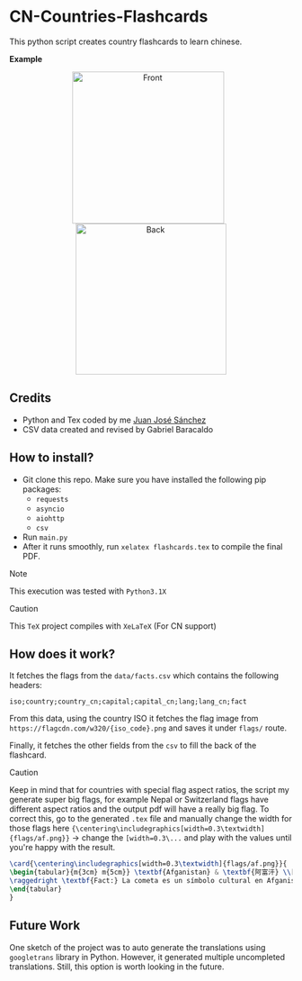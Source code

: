 # CN-Countries-Flashcards
This python script creates country flashcards to learn chinese.

**Example**

<p align="center">
  <img width="270" alt="Front" src="https://github.com/user-attachments/assets/00c51bd9-f440-414b-af46-39be823138ed" style="margin-right: 10px;" />
  <img width="268" alt="Back" src="https://github.com/user-attachments/assets/4bb7d42a-9986-470d-843b-8de12599ea12" />
</p>



## Credits

- Python and Tex coded by me [Juan José Sánchez](https://github.com/jj-sm)
- CSV data created and revised by Gabriel Baracaldo

## How to install?

- Git clone this repo. Make sure you have installed the following pip packages:
  - `requests`
  - `asyncio`
  - `aiohttp`
  - `csv`
- Run `main.py`
- After it runs smoothly, run `xelatex flashcards.tex` to compile the final PDF.
 

>[!NOTE]
>This execution was tested with `Python3.1X`

>[!CAUTION]
>This `TeX` project compiles with `XeLaTeX` (For CN support)

## How does it work?
It fetches the flags from the `data/facts.csv` which contains the following headers:

```csv
iso;country;country_cn;capital;capital_cn;lang;lang_cn;fact
```

From this data, using the country ISO it fetches the flag image from `https://flagcdn.com/w320/{iso_code}.png` and saves it under `flags/` route.

Finally, it fetches the other fields from the `csv` to fill the back of the flashcard.

>[!CAUTION]
>Keep in mind that for countries with special flag aspect ratios, the script my generate super big flags, for example Nepal or Switzerland flags have different aspect ratios
>and the output pdf will have a really big flag. To correct this, go to the generated `.tex` file and manually change the width for those flags here `{\centering\includegraphics[width=0.3\textwidth]{flags/af.png}}` $\to$ change the `[width=0.3\...` and play with the values until you're happy with the result.
> ```tex
>\card{\centering\includegraphics[width=0.3\textwidth]{flags/af.png}}{
>\begin{tabular}{m{3cm} m{5cm}} \textbf{Afganistan} & \textbf{阿富汗} \\[0.5em] \multicolumn{1}{m{3cm}}{\raggedright Kabul\\喀布尔\\Pashto / Dari\\普什图语 / 达里语} &
>\raggedright \textbf{Fact:} La cometa es un símbolo cultural en Afganistán? Hay competencias tradicionales de corte de cometas… ¡como batallas aéreas con hilo!
>\end{tabular}
>}
> ```




## Future Work

One sketch of the project was to auto generate the translations using `googletrans` library in Python. However, it generated multiple uncompleted translations. Still, this option is 
worth looking in the future.


